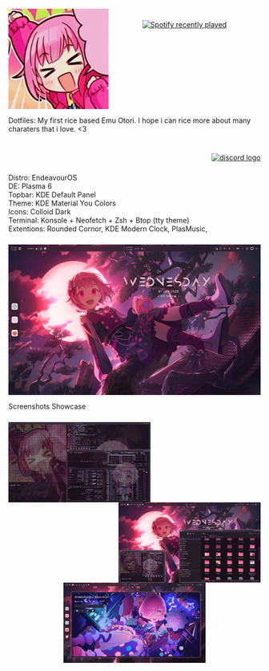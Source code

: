 <br clear="both">

<img align="left" height="200" src="https://github.com/kupidayo/dotfile/blob/main/b5079d66-c8a9-4115-b5ba-507369bcfc4a.png?raw=true"  />

###

<div align="center">
  <a href="https://open.spotify.com/user/Kupi">
    <img src="(https://spotify-recently-played-readme.vercel.app/api?user=31ub2izy6lbeixwqctzpbmdog7mi)" alt="Spotify recently played"  />
  </a>
</div>

###

<br clear="both">

<p align="left">Dotfiles: My first rice based Emu Otori. I hope i can rice more about many charaters that i love. <3</p>

###

<br clear="both">

<div align="right">
  <a href="https://discord.com/users/689103657438019605" target="_blank">
    <img src="https://raw.githubusercontent.com/maurodesouza/profile-readme-generator/master/src/assets/icons/social/discord/default.svg" width="52" height="40" alt="discord logo"  />
  </a>
</div>

###

<p align="left">Distro: EndeavourOS<br>DE: Plasma 6<br>Topbar: KDE Default Panel<br>Theme: KDE Material You Colors<br>Icons: Colloid Dark<br>Terminal: Konsole + Neofetch + Zsh + Btop (tty theme)<br>Extentions: Rounded Cornor, KDE Modern Clock, PlasMusic,</p>

###

<img align="left" height="300" src="https://github.com/kupidayo/dotfile/blob/main/pic%201.png?raw=true"  />

###

<br clear="both">

<p align="left">Screenshots Showcase</p>

###

<img align="left" height="160" src="https://github.com/kupidayo/dotfile/blob/main/pic%202.png?raw=true"  />

###

<img align="right" height="160" src="https://github.com/kupidayo/dotfile/blob/main/pic%203.png?raw=true"  />

###

<div align="center">
  <img height="160" src="https://github.com/kupidayo/dotfile/blob/main/pic%204.png?raw=true"  />
</div>

###
